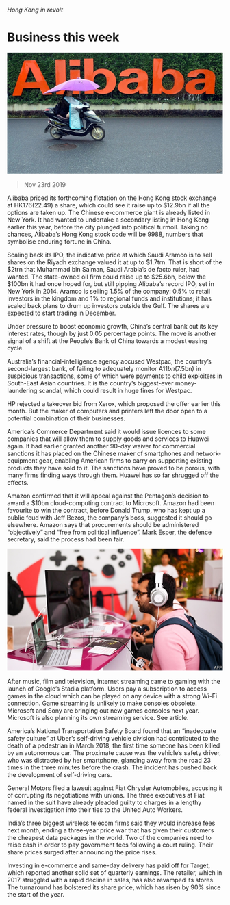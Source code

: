 ###### Hong Kong in revolt

# Business this week 

![image](images/20191123_wwp502.jpg) 

> Nov 23rd 2019 

Alibaba priced its forthcoming flotation on the Hong Kong stock exchange at HK$176 ($22.49) a share, which could see it raise up to $12.9bn if all the options are taken up. The Chinese e-commerce giant is already listed in New York. It had wanted to undertake a secondary listing in Hong Kong earlier this year, before the city plunged into political turmoil. Taking no chances, Alibaba’s Hong Kong stock code will be 9988, numbers that symbolise enduring fortune in China. 

Scaling back its IPO, the indicative price at which Saudi Aramco is to sell shares on the Riyadh exchange valued it at up to $1.7trn. That is short of the $2trn that Muhammad bin Salman, Saudi Arabia’s de facto ruler, had wanted. The state-owned oil firm could raise up to $25.6bn, below the $100bn it had once hoped for, but still pipping Alibaba’s record IPO, set in New York in 2014. Aramco is selling 1.5% of the company: 0.5% to retail investors in the kingdom and 1% to regional funds and institutions; it has scaled back plans to drum up investors outside the Gulf. The shares are expected to start trading in December. 

Under pressure to boost economic growth, China’s central bank cut its key interest rates, though by just 0.05 percentage points. The move is another signal of a shift at the People’s Bank of China towards a modest easing cycle. 

Australia’s financial-intelligence agency accused Westpac, the country’s second-largest bank, of failing to adequately monitor A$11bn ($7.5bn) in suspicious transactions, some of which were payments to child exploiters in South-East Asian countries. It is the country’s biggest-ever money-laundering scandal, which could result in huge fines for Westpac. 

HP rejected a takeover bid from Xerox, which proposed the offer earlier this month. But the maker of computers and printers left the door open to a potential combination of their businesses. 

America’s Commerce Department said it would issue licences to some companies that will allow them to supply goods and services to Huawei again. It had earlier granted another 90-day waiver for commercial sanctions it has placed on the Chinese maker of smartphones and network-equipment gear, enabling American firms to carry on supporting existing products they have sold to it. The sanctions have proved to be porous, with many firms finding ways through them. Huawei has so far shrugged off the effects. 

Amazon confirmed that it will appeal against the Pentagon’s decision to award a $10bn cloud-computing contract to Microsoft. Amazon had been favourite to win the contract, before Donald Trump, who has kept up a public feud with Jeff Bezos, the company’s boss, suggested it should go elsewhere. Amazon says that procurements should be administered “objectively” and “free from political influence”. Mark Esper, the defence secretary, said the process had been fair.  

![image](images/20191123_wwp001.jpg) 

After music, film and television, internet streaming came to gaming with the launch of Google’s Stadia platform. Users pay a subscription to access games in the cloud which can be played on any device with a strong Wi-Fi connection. Game streaming is unlikely to make consoles obsolete. Microsoft and Sony are bringing out new games consoles next year. Microsoft is also planning its own streaming service. See article. 

America’s National Transportation Safety Board found that an “inadequate safety culture” at Uber’s self-driving vehicle division had contributed to the death of a pedestrian in March 2018, the first time someone has been killed by an autonomous car. The proximate cause was the vehicle’s safety driver, who was distracted by her smartphone, glancing away from the road 23 times in the three minutes before the crash. The incident has pushed back the development of self-driving cars. 

General Motors filed a lawsuit against Fiat Chrysler Automobiles, accusing it of corrupting its negotiations with unions. The three executives at Fiat named in the suit have already pleaded guilty to charges in a lengthy federal investigation into their ties to the United Auto Workers. 

India’s three biggest wireless telecom firms said they would increase fees next month, ending a three-year price war that has given their customers the cheapest data packages in the world. Two of the companies need to raise cash in order to pay government fees following a court ruling. Their share prices surged after announcing the price rises. 

Investing in e-commerce and same-day delivery has paid off for Target, which reported another solid set of quarterly earnings. The retailer, which in 2017 struggled with a rapid decline in sales, has also revamped its stores. The turnaround has bolstered its share price, which has risen by 90% since the start of the year. 

